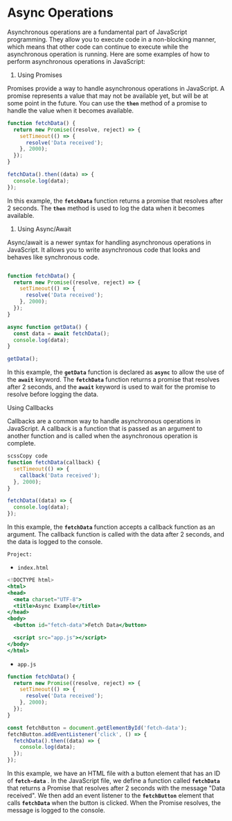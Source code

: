 # Async Operations

Asynchronous operations are a fundamental part of JavaScript programming. They allow you to execute code in a non-blocking manner, which means that other code can continue to execute while the asynchronous operation is running. Here are some examples of how to perform asynchronous operations in JavaScript:

1. Using Promises

Promises provide a way to handle asynchronous operations in JavaScript. A promise represents a value that may not be available yet, but will be at some point in the future. You can use the **`then`** method of a promise to handle the value when it becomes available.

```jsx
function fetchData() {
  return new Promise((resolve, reject) => {
    setTimeout(() => {
      resolve('Data received');
    }, 2000);
  });
}

fetchData().then((data) => {
  console.log(data);
});

```

In this example, the **`fetchData`** function returns a promise that resolves after 2 seconds. The **`then`** method is used to log the data when it becomes available.

1. Using Async/Await

Async/await is a newer syntax for handling asynchronous operations in JavaScript. It allows you to write asynchronous code that looks and behaves like synchronous code.

```jsx

function fetchData() {
  return new Promise((resolve, reject) => {
    setTimeout(() => {
      resolve('Data received');
    }, 2000);
  });
}

async function getData() {
  const data = await fetchData();
  console.log(data);
}

getData();

```

In this example, the **`getData`** function is declared as **`async`** to allow the use of the **`await`** keyword. The **`fetchData`** function returns a promise that resolves after 2 seconds, and the **`await`** keyword is used to wait for the promise to resolve before logging the data.

Using Callbacks

Callbacks are a common way to handle asynchronous operations in JavaScript. A callback is a function that is passed as an argument to another function and is called when the asynchronous operation is complete.

```jsx
scssCopy code
function fetchData(callback) {
  setTimeout(() => {
    callback('Data received');
  }, 2000);
}

fetchData((data) => {
  console.log(data);
});

```

In this example, the **`fetchData`** function accepts a callback function as an argument. The callback function is called with the data after 2 seconds, and the data is logged to the console.

`Project:`

- `index.html`

```jsx
<!DOCTYPE html>
<html>
<head>
  <meta charset="UTF-8">
  <title>Async Example</title>
</head>
<body>
  <button id="fetch-data">Fetch Data</button>

  <script src="app.js"></script>
</body>
</html>
```

- `app.js`

```jsx
function fetchData() {
  return new Promise((resolve, reject) => {
    setTimeout(() => {
      resolve('Data received');
    }, 2000);
  });
}

const fetchButton = document.getElementById('fetch-data');
fetchButton.addEventListener('click', () => {
  fetchData().then((data) => {
    console.log(data);
  });
});
```

In this example, we have an HTML file with a button element that has an ID of **`fetch-data`**
. In the JavaScript file, we define a function called **`fetchData`** that returns a Promise that resolves after 2 seconds with the message "Data received". We then add an event listener to the **`fetchButton`** element that calls **`fetchData`** when the button is clicked. When the Promise resolves, the message is logged to the console.
